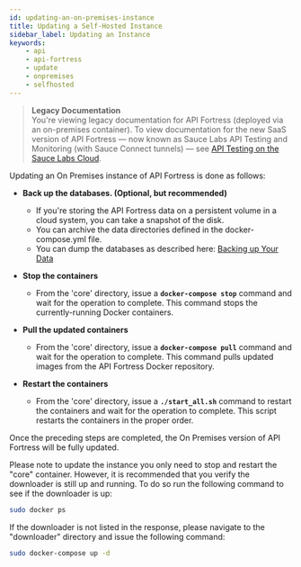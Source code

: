 ```yaml
---
id: updating-an-on-premises-instance
title: Updating a Self-Hosted Instance
sidebar_label: Updating an Instance
keywords:
    - api
    - api-fortress
    - update
    - onpremises
    - selfhosted
---
```


<head>
  <meta name="robots" content="noindex" />
</head>

>**Legacy Documentation**<br/>You're viewing legacy documentation for API Fortress (deployed via an on-premises container). To view documentation for the new SaaS version of API Fortress &#8212; now known as Sauce Labs API Testing and Monitoring (with Sauce Connect tunnels) &#8212; see [API Testing on the Sauce Labs Cloud](/api-testing/).

Updating an On Premises instance of API Fortress is done as follows:

- **Back up the databases. (Optional, but recommended)**
    - If you're storing the API Fortress data on a persistent volume in a cloud system, you can take a snapshot of the disk.
    - You can archive the data directories defined in the docker-compose.yml file.
    - You can dump the databases as described here: [Backing up Your Data](/api-testing/on-prem/self-hosted/on-premises-backing-up-your-data)

- **Stop the containers**
    - From the 'core' directory, issue a **`docker-compose stop`** command and wait for the operation to complete. This command stops the currently-running Docker containers.

- **Pull the updated containers**
    - From the 'core' directory, issue a **`docker-compose pull`** command and wait for the operation to complete. This command pulls updated images from the API Fortress Docker repository.

- **Restart the containers**
    - From the 'core' directory, issue a **`./start_all.sh`** command to restart the containers and wait for the operation to complete. This script restarts the containers in the proper order.

Once the preceding steps are completed, the On Premises version of API Fortress will be fully updated.

Please note to update the instance you only need to stop and restart the "core" container. However, it is recommended that you verify the downloader is still up and running. To do so run the following command to see if the downloader is up:

```bash
sudo docker ps
```

If the downloader is not listed in the response, please navigate to the "downloader" directory and issue the following command:

```bash
sudo docker-compose up -d
```
